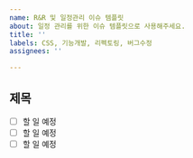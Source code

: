 ```yaml
---
name: R&R 및 일정관리 이슈 템플릿
about: 일정 관리를 위한 이슈 템플릿으로 사용해주세요.
title: ''
labels: CSS, 기능개발, 리펙토링, 버그수정
assignees: ''

---
```


## 제목

- [ ] 할 일 예정
- [ ] 할 일 예정
- [ ] 할 일 예정
